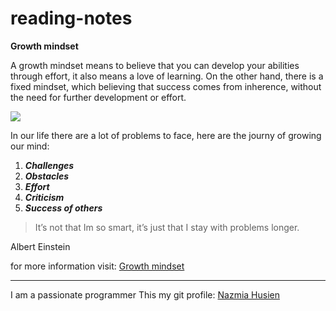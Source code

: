 # reading-notes


**Growth mindset**

A growth mindset means to believe that you can develop your abilities through effort, it also means a love of learning.
On the other hand, there is a fixed mindset, which believing that success comes from inherence, without the need for further development or effort.

![](https://3kllhk1ibq34qk6sp3bhtox1-wpengine.netdna-ssl.com/wp-content/uploads/2015/11/growth-mindset.png)

In our life there are a lot of problems to face, here are the journy of growing our mind:
1. ***Challenges***
3. ***Obstacles***
4. ***Effort***
5. ***Criticism***
6. ***Success of others***

>It’s not that Im so smart, it’s just that I stay with problems longer.

Albert Einstein

for more information visit: [Growth mindset](https://www.atlassian.com/blog/inside-atlassian/growth-mindset)


*******
I am a passionate programmer
This my git profile: [Nazmia Husien](https://github.com/nazmia-14)




